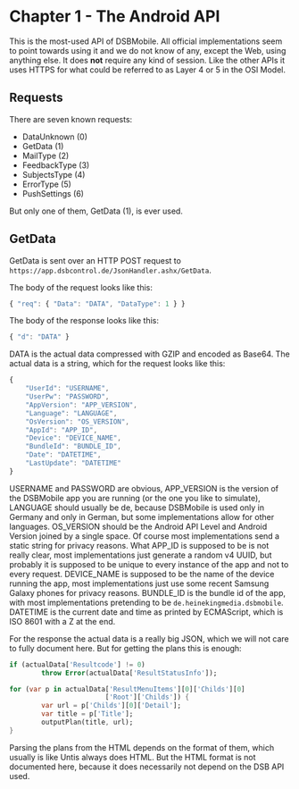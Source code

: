 # Chapter 1 - The Android API
This is the most-used API of DSBMobile. All official implementations
seem to point towards using it and we do not know of any, except the
Web, using anything else. It does **not** require any kind of session.
Like the other APIs it uses HTTPS for what could be referred to as
Layer 4 or 5 in the OSI Model.

## Requests
There are seven known requests:
* DataUnknown (0)
* GetData (1)
* MailType (2)
* FeedbackType (3)
* SubjectsType (4)
* ErrorType (5)
* PushSettings (6)

But only one of them, GetData (1), is ever used.

## GetData
GetData is sent over an HTTP POST request to
`https://app.dsbcontrol.de/JsonHandler.ashx/GetData`.

The body of the request looks like this:
```js
{ "req": { "Data": "DATA", "DataType": 1 } }
```

The body of the response looks like this:
```js
{ "d": "DATA" }
```

DATA is the actual data compressed with GZIP and encoded as Base64.
The actual data is a string, which for the request looks like this:
```js
{
    "UserId": "USERNAME",
    "UserPw": "PASSWORD",
    "AppVersion": "APP_VERSION",
    "Language": "LANGUAGE",
    "OsVersion": "OS_VERSION",
    "AppId": "APP_ID",
    "Device": "DEVICE_NAME",
    "BundleId": "BUNDLE_ID",
    "Date": "DATETIME",
    "LastUpdate": "DATETIME"
}
```

USERNAME and PASSWORD are obvious, APP\_VERSION is the version of the
DSBMobile app you are running (or the one you like to simulate),
LANGUAGE should usually be de, because DSBMobile is used only in
Germany and only in German, but some implementations allow for other
languages. OS\_VERSION should be the Android API Level and Android
Version joined by a single space. Of course most implementations send
a static string for privacy reasons. What APP\_ID is supposed to be
is not really clear, most implementations just generate a random v4
UUID, but probably it is supposed to be unique to every instance of
the app and not to every request. DEVICE\_NAME is supposed to be the
name of the device running the app, most implementations just use some
recent Samsung Galaxy phones for privacy reasons. BUNDLE\_ID is the
bundle id of the app, with most implementations pretending to be
`de.heinekingmedia.dsbmobile`. DATETIME is the current date and time
as printed by ECMAScript, which is ISO 8601 with a Z at the end.

For the response the actual data is a really big JSON, which we will
not care to fully document here. But for getting the plans this is
enough:
```dart
if (actualData['Resultcode'] != 0)
        throw Error(actualData['ResultStatusInfo']);

for (var p in actualData['ResultMenuItems'][0]['Childs'][0]
                        ['Root']['Childs']) {
        var url = p['Childs'][0]['Detail'];
        var title = p['Title'];
        outputPlan(title, url);
}
```

Parsing the plans from the HTML depends on the format of them, which
usually is like Untis always does HTML. But the HTML format is not
documented here, because it does necessarily not depend on the DSB API
used.
